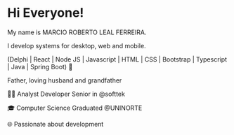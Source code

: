 <H1>Hi Everyone!</H1>

My name is MARCIO ROBERTO LEAL FERREIRA.

I develop systems for desktop, web and mobile.

(Delphi | React | Node JS | Javascript | HTML | CSS | Bootstrap | Typescript | Java | Spring Boot) 🚀

Father, loving husband and grandfather

👩‍💻 Analyst Developer Senior in @softtek

🎓 Computer Science Graduated @UNINORTE

🌐 Passionate about development
